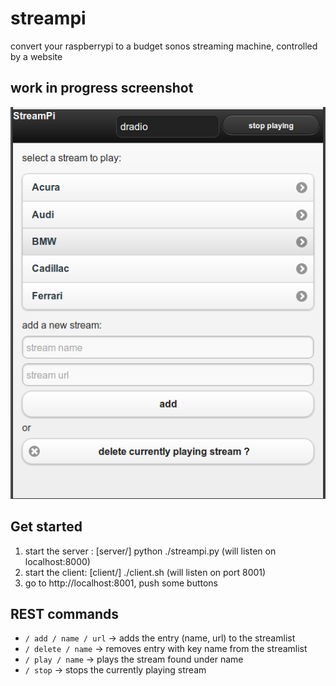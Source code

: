 streampi
========

convert your raspberrypi to a budget sonos streaming machine, controlled by a website 



work in progress screenshot
---------------------------

![an image of the controlling website, work in progress](/doc/mobile.png "the controlling website")




Get started
---------

1. start the server : [server/] python ./streampi.py (will listen on localhost:8000)
2. start the client: [client/] ./client.sh (will listen on port 8001)
3. go to http://localhost:8001, push some buttons

REST commands
-------------

* `/ add / name / url` -> adds the entry (name, url) to the streamlist
* `/ delete / name`  -> removes entry with key name from the streamlist
* `/ play / name` -> plays the stream found under name 
* `/ stop` -> stops the currently playing stream

